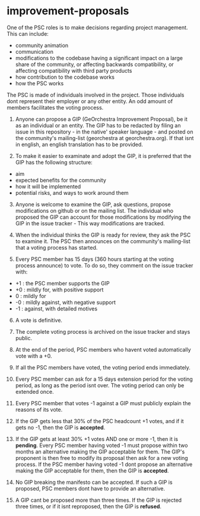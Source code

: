 # improvement-proposals

One of the PSC roles is to make decisions regarding project management. This can include:

- community animation
- communication
- modifications to the codebase having a significant impact on a large share of the community, or affecting backwards compatibility, or affecting compatibility with third party products
- how contribution to the codebase works
- how the PSC works

The PSC is made of individuals involved in the project. Those individuals dont represent their employer or any other entity. An odd amount of members facilitates the voting process.

1. Anyone can propose a GIP (GeOrchestra Improvement Proposal), be it as an individual or an entity. The GIP has to be redacted by filing an issue in this repository - in the native' speaker language - and posted on the community's mailing-list (georchestra at georchestra.org). If that isnt in english, an english translation has to be provided.

2. To make it easier to examinate and adopt the GIP, it is preferred that the GIP has the following structure:
  - aim
  - expected benefits for the community
  - how it will be implemented
  - potential risks, and ways to work around them

3. Anyone is welcome to examine the GIP, ask questions, propose modifications on github or on the mailing list. The individual who proposed the GIP can account for those modifications by modifying the GIP in the issue tracker - This way modifications are tracked.

4. When the individual thinks the GIP is ready for review, they ask the PSC to examine it. The PSC then announces on the community's mailing-list that a voting process has started.

5. Every PSC member has 15 days (360 hours starting at the voting process announce) to vote. To do so, they comment on the issue tracker with:

  - +1 : the PSC member supports the GIP
  - +0 : mildly for, with positive support
  - 0 : mildly for
  - -0 : mildly against, with negative support
  - -1 : against, with detailed motives

6. A vote is definitive.

7. The complete voting process is archived on the issue tracker and stays public.

8. At the end of the period, PSC members who havent voted automatically vote with a +0.

9. If all the PSC members have voted, the voting period ends immediately.

10. Every PSC member can ask for a 15 days extension period for the voting period, as long as the period isnt over. The voting period can only be extended once.

11. Every PSC member that votes -1 against a GIP must publicly explain the reasons of its vote.

12. If the GIP gets less that 30% of the PSC headcount +1 votes, and if it gets no -1, then the GIP is **accepted**.

13. If the GIP gets at least 30% +1 votes AND one or more -1, then it is **pending**. Every PSC member having voted -1 must propose within two months an alternative making the GIP acceptable for them. The GIP's proponent is then free to modify its proposal then ask for a new voting process. If the PSC member having voted -1 dont propose an alternative making the GIP acceptable for them, then the GIP is **accepted**.

14. No GIP breaking the manifesto can be accepted. If such a GIP is proposed, PSC members dont have to provide an alternative.

15. A GIP cant be proposed more than three times. If the GIP is rejected three times, or if it isnt reproposed, then the GIP is **refused**.
